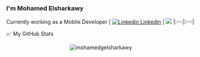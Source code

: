 ### I'm Mohamed Elsharkawy 

Currently working as a Mobile Developer
| [![Linkedin](https://i.stack.imgur.com/gVE0j.png) Linkedin](https://www.linkedin.com/mohamedgelsharkawy) | ![](https://visitor-badge.glitch.me/badge?page_id=mohamedgelsharkawy.mohamedgelsharkawy)
|:--:|:--:|


📈 My GitHub Stats

<p align="center"> <img src="https://github-readme-stats.vercel.app/api?username=mohamedgelsharkawy&show_icons=true&theme=gotham" alt="mohamedgelsharkawy" />
